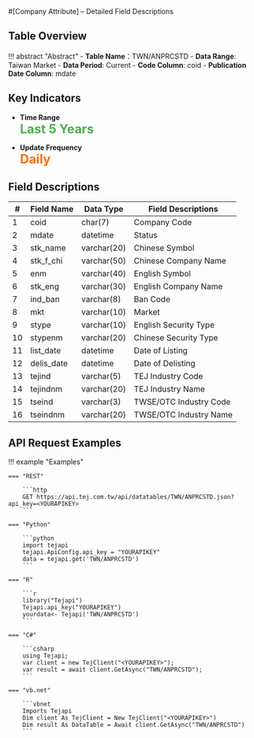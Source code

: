 #[Company Attribute] – Detailed Field Descriptions


## Table Overview

!!! abstract "Abstract"
    - **Table Name**：TWN/ANPRCSTD
    - **Data Range**: Taiwan Market 
    - **Data Period**: Current
    - **Code Column**: coid
    - **Publication Date Column**: mdate

## Key Indicators

<div class="grid cards grid-3" markdown>

- __Time Range__  
  **<span style="font-size: 1.8em; color: #4caf50;">Last 5 Years</span>**

- __Update Frequency__  
  **<span style="font-size: 1.8em; color: #ff6d00;">Daily</span>**

</div>



## Field Descriptions

| #   | Field Name    | Data Type      | Field Descriptions        |
|-----|---------------|----------------|---------------------------|
| 1   | coid          | char(7)        | Company Code              |
| 2   | mdate         | datetime       | Status                    |
| 3   | stk_name      | varchar(20)    | Chinese Symbol            |
| 4   | stk_f_chi     | varchar(50)    | Chinese Company Name      |
| 5   | enm           | varchar(40)    | English Symbol            |
| 6   | stk_eng       | varchar(30)    | English Company Name      |
| 7   | ind_ban       | varchar(8)     | Ban Code                  |
| 8   | mkt           | varchar(10)    | Market                    |
| 9   | stype         | varchar(10)    | English Security Type     |
| 10  | stypenm       | varchar(20)    | Chinese Security Type     |
| 11  | list_date     | datetime       | Date of Listing           |
| 12  | delis_date    | datetime       | Date of Delisting         |
| 13  | tejind        | varchar(5)     | TEJ Industry Code         |
| 14  | tejindnm      | varchar(20)    | TEJ Industry Name         |
| 15  | tseind        | varchar(3)     | TWSE/OTC Industry Code    |
| 16  | tseindnm      | varchar(20)    | TWSE/OTC Industry Name    |



## API Request Examples

!!! example "Examples"

    === "REST"
    
        ```http
        GET https://api.tej.com.tw/api/datatables/TWN/ANPRCSTD.json?api_key=<YOURAPIKEY>
        ```
    
    === "Python"
    
        ```python
        import tejapi
        tejapi.ApiConfig.api_key = "YOURAPIKEY"
        data = tejapi.get('TWN/ANPRCSTD')
        ```
    
    === "R"
    
        ```r
        library("Tejapi")
        Tejapi.api_key("YOURAPIKEY")
        yourdata<- Tejapi('TWN/ANPRCSTD')
        ```
    
    === "C#"
    
        ```csharp
        using Tejapi;
        var client = new TejClient("<YOURAPIKEY>");
        var result = await client.GetAsync("TWN/ANPRCSTD");
        ```
    
    === "vb.net"
    
        ```vbnet
        Imports Tejapi
        Dim client As TejClient = New TejClient("<YOURAPIKEY>")
        Dim result As DataTable = Await client.GetAsync("TWN/ANPRCSTD")
        ```



